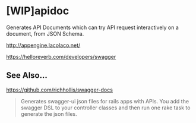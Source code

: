 [WIP]apidoc
======

Generates API Documents which can try API request interactively on a document, from JSON Schema.

http://appengine.lacolaco.net/

https://helloreverb.com/developers/swagger

See Also...
---

https://github.com/richhollis/swagger-docs

> Generates swagger-ui json files for rails apps with APIs. You add the swagger DSL to your controller classes and then run one rake task to generate the json files.

